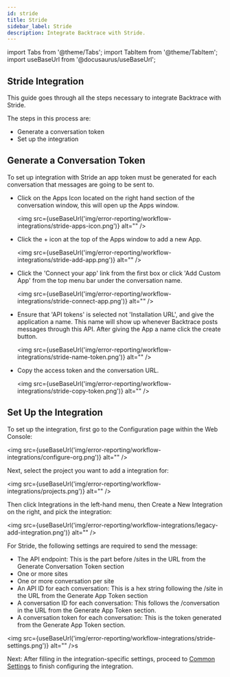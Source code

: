 ```yaml
---
id: stride
title: Stride
sidebar_label: Stride
description: Integrate Backtrace with Stride.
---
```

import Tabs from '@theme/Tabs';
import TabItem from '@theme/TabItem';
import useBaseUrl from '@docusaurus/useBaseUrl';

## Stride Integration
This guide goes through all the steps necessary to integrate Backtrace with Stride.

The steps in this process are:
- Generate a conversation token
- Set up the integration

## Generate a Conversation Token
To set up integration with Stride an app token must be generated for each conversation that messages are going to be sent to.

- Click on the Apps Icon located on the right hand section of the conversation window, this will open up the Apps window.

  <img src={useBaseUrl('img/error-reporting/workflow-integrations/stride-apps-icon.png')} alt="" />

- Click the + icon at the top of the Apps window to add a new App.

  <img src={useBaseUrl('img/error-reporting/workflow-integrations/stride-add-app.png')} alt="" />

- Click the 'Connect your app' link from the first box or click 'Add Custom App' from the top menu bar under the conversation name.

  <img src={useBaseUrl('img/error-reporting/workflow-integrations/stride-connect-app.png')} alt="" />

- Ensure that 'API tokens' is selected not 'Installation URL', and give the application a name. This name will show up whenever Backtrace posts messages through this API. After giving the App a name click the create button.

  <img src={useBaseUrl('img/error-reporting/workflow-integrations/stride-name-token.png')} alt="" />

- Copy the access token and the conversation URL.

  <img src={useBaseUrl('img/error-reporting/workflow-integrations/stride-copy-token.png')} alt="" />


## Set Up the Integration
To set up the integration, first go to the Configuration page within the Web Console:

<img src={useBaseUrl('img/error-reporting/workflow-integrations/configure-org.png')} alt="" />

Next, select the project you want to add a integration for:

<img src={useBaseUrl('img/error-reporting/workflow-integrations/projects.png')} alt="" />

Then click Integrations in the left-hand menu, then Create a New Integration on the right, and pick the integration:

<img src={useBaseUrl('img/error-reporting/workflow-integrations/legacy-add-integration.png')} alt="" />

For Stride, the following settings are required to send the message:
- The API endpoint: This is the part before /sites in the URL from the Generate Conversation Token section
- One or more sites
- One or more conversation per site
- An API ID for each conversation: This is a hex string following the /site in the URL from the Generate App Token section
- A conversation ID for each conversation: This follows the /conversation in the URL from the Generate App Token section.
- A conversation token for each conversation: This is the token generated from the Generate App Token section.

<img src={useBaseUrl('img/error-reporting/workflow-integrations/stride-settings.png')} alt="" />s

Next: After filling in the integration-specific settings, proceed to [Common Settings](https://support.backtrace.io/hc/en-us/articles/360040516791-Common-Workflow-Integration-Settings) to finish configuring the integration.
